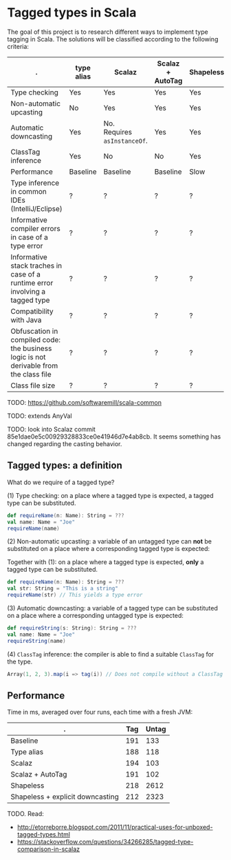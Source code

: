 Tagged types in Scala
===
The goal of this project is to research different ways to implement type tagging in Scala. The solutions will be classified according to the following criteria:

| . | type alias | Scalaz | Scalaz + AutoTag | Shapeless |
| --- | --- | --- | --- | --- |
| Type checking | Yes | Yes | Yes | Yes |
| Non-automatic upcasting | No | Yes | Yes | Yes |
| Automatic downcasting | Yes | No. <br>Requires `asInstanceOf`. | Yes | Yes |
| ClassTag inference | Yes | No | No | Yes |
| Performance | Baseline | Baseline | Baseline | Slow |
| Type inference in common IDEs (IntelliJ/Eclipse) | ? | ? | ? | ? |
| Informative compiler errors in case of a type error | ? | ? | ? | ? |
| Informative stack traches in case of a runtime error involving a tagged type | ? | ? | ? | ? |
| Compatibility with Java | ? | ? | ? | ? |
| Obfuscation in compiled code: the business logic is not derivable from the class file | ? | ? | ? | ? |
| Class file size | ? | ? | ? | ? |

TODO: https://github.com/softwaremill/scala-common

TODO: extends AnyVal

TODO: look into Scalaz commit 85e1dae0e5c00929328833ce0e41946d7e4ab8cb. It seems something has changed regarding the casting behavior.

## Tagged types: a definition

What do we require of a tagged type?

(1) Type checking: on a place where a tagged type is expected, a tagged type can be substituted.
```scala
def requireName(n: Name): String = ???
val name: Name = "Joe"
requireName(name)
```

(2) Non-automatic upcasting: a variable of an untagged type can __not__ be substituted on a place where a corresponding tagged type is expected:

Together with (1): on a place where a tagged type is expected, __only__ a tagged type can be substituted.
```scala
def requireName(n: Name): String = ???
val str: String = "This is a string"
requireName(str) // This yields a type error
```

(3) Automatic downcasting: a variable of a tagged type can be substituted on a place where a corresponding untagged type is expected:
```scala
def requireString(s: String): String = ???
val name: Name = "Joe"
requireString(name)
```

(4) `ClassTag` inference: the compiler is able to find a suitable `ClassTag` for the type.
```scala
Array(1, 2, 3).map(i => tag(i)) // Does not compile without a ClassTag
```

## Performance

Time in ms, averaged over four runs, each time with a fresh JVM:
 
| . | Tag | Untag |
| --- | --- | --- |
| Baseline | 191 | 133 |
| Type alias | 188 | 118 |
| Scalaz | 194 | 103 |
| Scalaz + AutoTag | 191 | 102 |
| Shapeless | 218 | 2612 |
| Shapeless + explicit downcasting | 212 | 2323 |




TODO. Read:
- http://etorreborre.blogspot.com/2011/11/practical-uses-for-unboxed-tagged-types.html
- https://stackoverflow.com/questions/34266285/tagged-type-comparison-in-scalaz